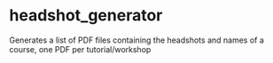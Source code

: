 # headshot_generator
Generates a list of PDF files containing the headshots and names of a course, one PDF per tutorial/workshop
